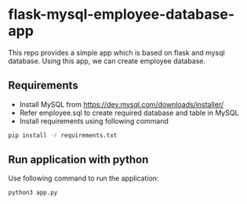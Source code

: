 # flask-mysql-employee-database-app

This repo provides a simple app which is based on flask and mysql database. Using this app, we can create employee database.

## Requirements

* Install MySQL from https://dev.mysql.com/downloads/installer/
* Refer employee.sql to create required database and table in MySQL
* Install requirements using following command
```bash
pip install -r requirements.txt
``` 

## Run application with python 
Use following command to run the application:
```bash
python3 app.py
```